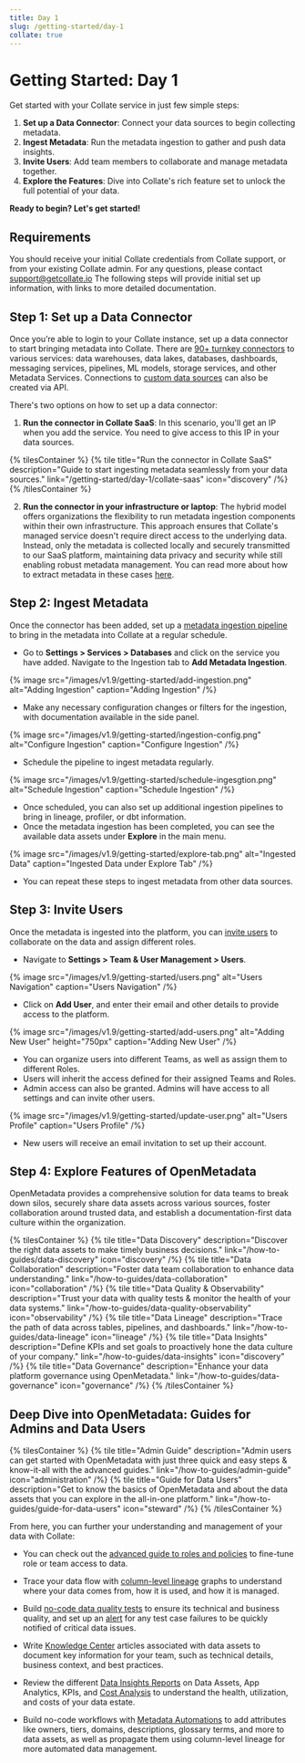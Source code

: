 ```yaml
---
title: Day 1
slug: /getting-started/day-1
collate: true
---
```


# Getting Started: Day 1

Get started with your Collate service in just few simple steps:

1. **Set up a Data Connector**: Connect your data sources to begin collecting metadata.
2. **Ingest Metadata**: Run the metadata ingestion to gather and push data insights.
3. **Invite Users**: Add team members to collaborate and manage metadata together.
4. **Explore the Features**: Dive into Collate's rich feature set to unlock the full potential of your data.

**Ready to begin? Let's get started!**

## Requirements

You should receive your initial Collate credentials from Collate support, or from your existing Collate admin. 
For any questions, please contact support@getcollate.io The following steps will provide initial set up information,
with links to more detailed documentation.

## Step 1: Set up a Data Connector

Once you’re able to login to your Collate instance, set up a data connector to start bringing metadata into Collate. 
There are [90+ turnkey connectors](/connectors) to various services: data warehouses, data lakes, databases, dashboards,
messaging services, pipelines, ML models, storage services, and other Metadata Services.
Connections to [custom data sources](/connectors/custom-connectors) can also be created via API.

There's two options on how to set up a data connector:
1. **Run the connector in Collate SaaS**: In this scenario, you'll get an IP when you add the service. You need to give
  access to this IP in your data sources.
  
{% tilesContainer %}
{% tile
  title="Run the connector in Collate SaaS"
  description="Guide to start ingesting metadata seamlessly from your data sources."
  link="/getting-started/day-1/collate-saas"
  icon="discovery"
/%}
{% /tilesContainer %}

2. **Run the connector in your infrastructure or laptop**: The hybrid model offers organizations the flexibility to run metadata ingestion components within their own infrastructure. This approach ensures that Collate's managed service doesn't require direct access to the underlying data. Instead, only the metadata is collected locally and securely transmitted to our SaaS platform, maintaining data privacy and security while still enabling robust metadata management. You can read more about how to extract metadata in these cases [here](/getting-started/day-1/hybrid-saas).

## Step 2: Ingest Metadata

Once the connector has been added, set up a [metadata ingestion pipeline](/how-to-guides/admin-guide/how-to-ingest-metadata) 
to bring in the metadata into Collate at a regular schedule.

- Go to **Settings > Services > Databases** and click on the service you have added. Navigate to the Ingestion tab to **Add Metadata Ingestion**.

{% image
  src="/images/v1.9/getting-started/add-ingestion.png"
  alt="Adding Ingestion"
  caption="Adding Ingestion" /%}

- Make any necessary configuration changes or filters for the ingestion, with documentation available in the side panel.

{% image
  src="/images/v1.9/getting-started/ingestion-config.png"
  alt="Configure Ingestion"
  caption="Configure Ingestion" /%}

- Schedule the pipeline to ingest metadata regularly.

{% image
  src="/images/v1.9/getting-started/schedule-ingesgtion.png"
  alt="Schedule Ingestion"
  caption="Schedule Ingestion" /%}

- Once scheduled, you can also set up additional ingestion pipelines to bring in lineage, profiler, or dbt information.
- Once the metadata ingestion has been completed, you can see the available data assets under **Explore** in the main menu.

{% image
  src="/images/v1.9/getting-started/explore-tab.png"
  alt="Ingested Data"
  caption="Ingested Data under Explore Tab" /%}

- You can repeat these steps to ingest metadata from other data sources.

## Step 3: Invite Users

Once the metadata is ingested into the platform, you can [invite users](/how-to-guides/admin-guide/teams-and-users/invite-users) 
to collaborate on the data and assign different roles.

- Navigate to **Settings > Team & User Management > Users**.

{% image
  src="/images/v1.9/getting-started/users.png"
  alt="Users Navigation"
  caption="Users Navigation" /%}

- Click on **Add User**, and enter their email and other details to provide access to the platform.

{% image
  src="/images/v1.9/getting-started/add-users.png"
  alt="Adding New User"
  height="750px"
  caption="Adding New User" /%}

- You can organize users into different Teams, as well as assign them to different Roles.
- Users will inherit the access defined for their assigned Teams and Roles.
- Admin access can also be granted. Admins will have access to all settings and can invite other users.

{% image
  src="/images/v1.9/getting-started/update-user.png"
  alt="Users Profile"
  caption="Users Profile" /%}

- New users will receive an email invitation to set up their account.

## Step 4: Explore Features of OpenMetadata

OpenMetadata provides a comprehensive solution for data teams to break down silos, securely share data assets across various sources, foster collaboration around trusted data, and establish a documentation-first data culture within the organization.

{% tilesContainer %}
{% tile
    title="Data Discovery"
    description="Discover the right data assets to make timely business decisions."
    link="/how-to-guides/data-discovery"
    icon="discovery"
/%}
{% tile
    title="Data Collaboration"
    description="Foster data team collaboration to enhance data understanding."
    link="/how-to-guides/data-collaboration"
    icon="collaboration"
/%}
{% tile
    title="Data Quality & Observability"
    description="Trust your data with quality tests & monitor the health of your data systems."
    link="/how-to-guides/data-quality-observability"
    icon="observability"
/%}
{% tile
    title="Data Lineage"
    description="Trace the path of data across tables, pipelines, and dashboards."
    link="/how-to-guides/data-lineage"
    icon="lineage"
/%}
{% tile
    title="Data Insights"
    description="Define KPIs and set goals to proactively hone the data culture of your company."
    link="/how-to-guides/data-insights"
    icon="discovery"
/%}
{% tile
    title="Data Governance"
    description="Enhance your data platform governance using OpenMetadata."
    link="/how-to-guides/data-governance"
    icon="governance"
/%}
{% /tilesContainer %}

## Deep Dive into OpenMetadata: Guides for Admins and Data Users 

{% tilesContainer %}
{% tile
    title="Admin Guide"
    description="Admin users can get started with OpenMetadata with just three quick and easy steps & know-it-all with the advanced guides."
    link="/how-to-guides/admin-guide"
    icon="administration"
/%}
{% tile
    title="Guide for Data Users"
    description="Get to know the basics of OpenMetadata and about the data assets that you can explore in the all-in-one platform."
    link="/how-to-guides/guide-for-data-users"
    icon="steward"
/%}
{% /tilesContainer %}

From here, you can further your understanding and management of your data with Collate:

 - You can check out the [advanced guide to roles and policies](/how-to-guides/admin-guide/roles-policies) to fine-tune role or team access to data.

- Trace your data flow with [column-level lineage](/how-to-guides/data-lineage) graphs to understand where your data comes from, how it is used, and how it is managed.
- Build [no-code data quality tests](how-to-guides/data-quality-observability/quality/tab) to ensure its technical and 
  business quality, and set up an [alert](/how-to-guides/data-quality-observability/observability) for any test case failures to be quickly notified of critical data issues.
- Write [Knowledge Center](/how-to-guides/data-collaboration/knowledge-center) articles associated with data assets to document key information for your team, such as technical details, business context, and best practices.
- Review the different [Data Insights Reports](/how-to-guides/data-insights/report) on Data Assets, App Analytics, KPIs, and [Cost Analysis](/how-to-guides/data-insights/cost-analysis) to understand the health, utilization, and costs of your data estate.
- Build no-code workflows with [Metadata Automations](https://www.youtube.com/watch?v=ug08aLUyTyE&ab_channel=OpenMetadata) to add attributes like owners, tiers, domains, descriptions, glossary terms, and more to data assets, as well as propagate them using column-level lineage for more automated data management.